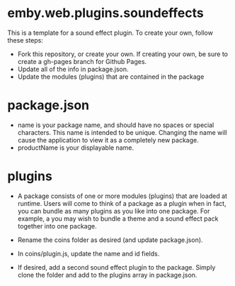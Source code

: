 # emby.web.plugins.soundeffects

This is a template for a sound effect plugin. To create your own, follow these steps:

* Fork this repository, or create your own. If creating your own, be sure to create a gh-pages branch for Github Pages.
* Update all of the info in package.json. 
* Update the modules (plugins) that are contained in the package

# package.json

* name is your package name, and should have no spaces or special characters. This name is intended to be unique. Changing the name will cause the application to view it as a completely new package.
* productName is your displayable name.

# plugins

* A package consists of one or more modules (plugins) that are loaded at runtime. Users will come to think of a package as a plugin when in fact, you can bundle as many plugins as you like into one package. For example, a you may wish to bundle a theme and a sound effect pack together into one package.

* Rename the coins folder as desired (and update package.json).
* In coins/plugin.js, update the name and id fields.
* If desired, add a second sound effect plugin to the package. Simply clone the folder and add to the plugins array in package.json.
